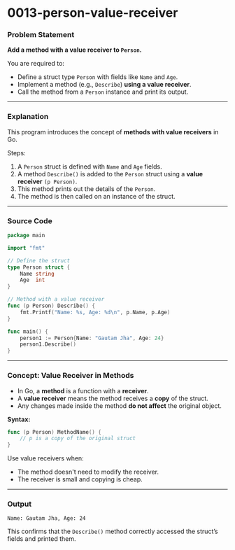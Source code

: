 # 0013-person-value-receiver

### Problem Statement

**Add a method with a value receiver to `Person`.**

You are required to:

* Define a struct type `Person` with fields like `Name` and `Age`.
* Implement a method (e.g., `Describe`) **using a value receiver**.
* Call the method from a `Person` instance and print its output.

---

### Explanation

This program introduces the concept of **methods with value receivers** in Go.

Steps:

1. A `Person` struct is defined with `Name` and `Age` fields.
2. A method `Describe()` is added to the `Person` struct using a **value receiver** `(p Person)`.
3. This method prints out the details of the `Person`.
4. The method is then called on an instance of the struct.

---

### Source Code

```go
package main

import "fmt"

// Define the struct
type Person struct {
	Name string
	Age  int
}

// Method with a value receiver
func (p Person) Describe() {
	fmt.Printf("Name: %s, Age: %d\n", p.Name, p.Age)
}

func main() {
	person1 := Person{Name: "Gautam Jha", Age: 24}
	person1.Describe()
}
```

---

### Concept: Value Receiver in Methods

* In Go, a **method** is a function with a **receiver**.
* A **value receiver** means the method receives a **copy** of the struct.
* Any changes made inside the method **do not affect** the original object.

**Syntax:**

```go
func (p Person) MethodName() {
    // p is a copy of the original struct
}
```

Use value receivers when:

* The method doesn't need to modify the receiver.
* The receiver is small and copying is cheap.

---

### Output

```
Name: Gautam Jha, Age: 24
```

This confirms that the `Describe()` method correctly accessed the struct’s fields and printed them.

